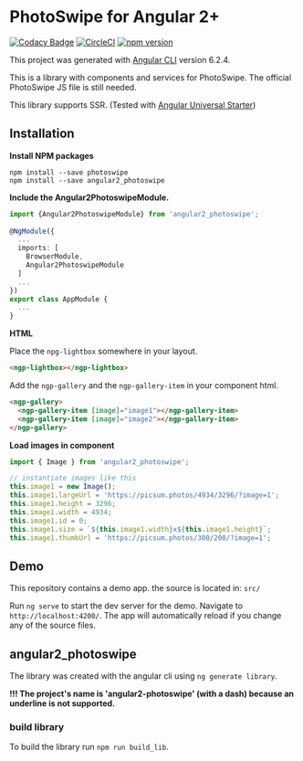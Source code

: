 # PhotoSwipe for Angular 2+

[![Codacy Badge](https://api.codacy.com/project/badge/Grade/03307ee37f9b4247b33602ab113b6bc9)](https://app.codacy.com/app/wollio/angular2_photoswipe?utm_source=github.com&utm_medium=referral&utm_content=wollio/angular2_photoswipe&utm_campaign=Badge_Grade_Dashboard)
[![CircleCI](https://circleci.com/gh/wollio/angular2_photoswipe/tree/master.svg?style=shield)](https://circleci.com/gh/wollio/angular2_photoswipe/tree/master)
[![npm version](https://badge.fury.io/js/angular2_photoswipe.svg)](https://badge.fury.io/js/angular2_photoswipe)

This project was generated with [Angular CLI](https://github.com/angular/angular-cli) 
version 6.2.4.

This is a library with components and services for PhotoSwipe. 
The official PhotoSwipe JS file is still needed.

This library supports SSR. (Tested with [Angular Universal Starter](https://github.com/angular/universal-starter))

## Installation

**Install NPM packages**
```
npm install --save photoswipe
npm install --save angular2_photoswipe
```

**Include the Angular2PhotoswipeModule.**
```typescript
import {Angular2PhotoswipeModule} from 'angular2_photoswipe';
 
@NgModule({
  ...
  imports: [
    BrowserModule,
    Angular2PhotoswipeModule
  ]
  ...
})
export class AppModule {
  ...
}
```

**HTML**

Place the `npg-lightbox` somewhere in your layout.

```html
<ngp-lightbox></ngp-lightbox>
```

Add the `ngp-gallery` and the `ngp-gallery-item` in your component html. 

```html
<ngp-gallery>
  <ngp-gallery-item [image]="image1"></ngp-gallery-item>
  <ngp-gallery-item [image]="image2"></ngp-gallery-item>
</ngp-gallery>
```

**Load images in component**

```typescript
import { Image } from 'angular2_photoswipe';

// instantiate images like this
this.image1 = new Image();
this.image1.largeUrl = 'https://picsum.photos/4934/3296/?image=1';
this.image1.height = 3296;
this.image1.width = 4934;
this.image1.id = 0;
this.image1.size = `${this.image1.width}x${this.image1.height}`;
this.image1.thumbUrl = 'https://picsum.photos/300/200/?image=1'; 
```

## Demo

This repository contains a demo app. the source is located in: `src/`

Run `ng serve` to start the dev server for the demo. 
Navigate to `http://localhost:4200/`. 
The app will automatically reload if you change any of the source files.

## angular2_photoswipe

The library was created with the angular cli using `ng generate library`.

**!!! The project's name is 'angular2-photoswipe' (with a dash) because an underline
is not supported.**

### build library

To build the library run `npm run build_lib`.